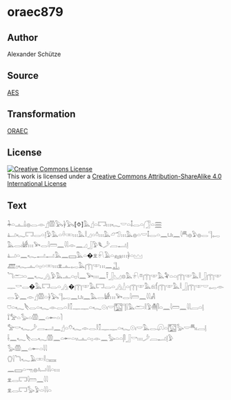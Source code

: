 # oraec879

## Author

Alexander Schütze

## Source

[AES](https://github.com/simondschweitzer/aes)

## Transformation

[ORAEC](https://oraec.github.io/)

## License

<a rel="license" href="http://creativecommons.org/licenses/by-sa/4.0/"><img alt="Creative Commons License" style="border-width:0" src="https://i.creativecommons.org/l/by-sa/4.0/88x31.png" /></a><br />This work is licensed under a <a rel="license" href="http://creativecommons.org/licenses/by-sa/4.0/">Creative Commons Attribution-ShareAlike 4.0 International License</a>

## Text

𓇓𓏏𓊵𓏙𓐍𓂋𓁹𓊨𓏃𓅂𓋀𓅂[⯑]𓅓𓊨𓏏𓉐𓏥𓆑𓎟𓏏𓄤𓂋𓏏𓃂𓏏𓈗<br>
𓂞𓆑𓉐𓂋𓏏𓊤𓅱𓅓𓏏𓏐𓏒𓏥𓅓𓎛𓈎𓏏𓏊𓏥𓅓𓃿𓅿𓏥𓅓𓐍𓏏𓎟𓄤𓂋𓏏𓈖𓂓𓏤𓈖𓇋𓄪𓐍𓅱𓐍𓂋𓊹𓉻𓅓𓂋𓏤𓀎𓏥𓅨𓂋𓇋𓏠𓈖𓇋𓇋𓁹𓈖𓈎𓃀𓅱𓆰𓌳𓐙𓂝𓊤<br>
𓂞𓏏𓈖𓆑𓂣𓂣𓅓𓈖𓈙𓅓𓏏�𓁷𓍯𓄿𓏏𓈐𓏥𓋀𓏏𓈉<br>
𓊏𓊪𓆑𓊵𓏏𓊪𓏏𓏒𓏥𓁷𓊵𓉻𓅓𓉲𓎱𓏥𓈖𓊻<br>
𓆓𓂧𓏏𓈖𓆑𓂻𓅱𓅓𓊵𓏏𓊪𓇋𓈖𓅨𓏥𓈖𓍋𓃀𓈋𓊖𓅓𓍯𓎼𓉲𓎱𓅓𓅝𓏏𓏏𓉲𓎱𓅓𓎛𓃀𓉲𓎱𓊃𓎡𓂋�𓅓𓉐𓂋𓏏𓂻�𓉲𓎱𓅓𓉐𓂋𓏏𓂻𓇮𓏏𓉲𓎱𓅓𓁶𓆴𓉲𓎱𓅓𓎛𓃀𓉲𓎱𓎟𓉻𓁹𓂋𓅱𓈖𓁹𓊨𓏃𓏏𓋀𓅂𓊹𓉻𓈖𓂓𓏤𓈖𓅓𓂋𓀎𓏥𓅨𓂋𓇋𓏠𓈖𓇋𓇋𓀻<br>
𓈞𓏏𓆑𓌸𓂋𓏏𓆑𓁹𓂋𓏏𓎛𓎿𓊃𓊃𓏏𓆑𓇳𓏤𓎟𓉡𓊹𓍛𓅓𓂧𓎛𓅱𓄟𓋴𓏏𓈖𓇋𓏠𓈖𓇋𓇋𓐙𓏏𓊤<br>
𓍏𓅡𓏏𓅭𓏏𓏃𓈖𓏏𓄡𓏏𓍘<br>
𓅡𓎡𓆑𓌳𓐙𓂝𓈖𓊨𓏏𓄣𓆑𓁹𓂋𓎛𓎿𓊃𓊃𓏏𓆑𓇳𓏤𓎟𓅓𓂋𓋨𓏏𓉡𓅭𓎟𓄪𓏤𓐙𓊤<br>
𓌢𓈖𓆑𓌸𓂋𓆑𓏃𓈖𓏏𓄡𓏏𓏭𓊵𓏏𓊪𓁹𓈖𓅭𓏏𓏏𓋴𓃀𓎡𓏥𓌳𓐙𓂝𓊤𓅱<br>
𓅭𓏃𓈖𓏏𓄡𓏏𓇋𓇋<br>
𓂘𓍛𓆓𓆑𓄿𓏒𓎛𓊪𓈘<br>
𓈖𓈙𓏏𓁸𓐍𓂤𓇋𓇋𓏏𓏥<br>
𓁷𓂋𓉐𓇋𓏠𓈖𓇋𓇋<br>
𓁷𓂋𓉐𓅭𓅱𓏏𓇋𓇋𓏏<br>

